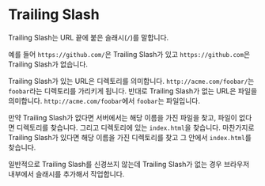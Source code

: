 # Trailing Slash

Trailing Slash는 URL 끝에 붙은 슬래시(`/`)를 말합니다.

예를 들어 `https://github.com/`은 Trailing Slash가 있고 `https://github.com`은 Trailing Slash가 없습니다.

Trailing Slash가 있는 URL은 디렉토리를 의미합니다. `http://acme.com/foobar/`는 `foobar`라는 디렉토리를 가리키게 됩니다. 반대로 Trailing Slash가 없는 URL은 파일을 의미합니다. `http://acme.com/foobar`에서 `foobar`는 파일입니다.

만약 Trailing Slash가 없다면 서버에서는 해당 이름을 가진 파일을 찾고, 파일이 없다면 디렉토리를 찾습니다. 그리고 디렉토리에 있는 `index.html`을 찾습니다. 마찬가지로 Trailing Slash가 있다면 해당 이름을 가진 디렉토리를 찾고 그 안에서 `index.html`를 찾습니다.

일반적으로 Trailing Slash를 신경쓰지 않는데 Trailing Slash가 없는 경우 브라우저 내부에서 슬래시를 추가해서 작업합니다.
